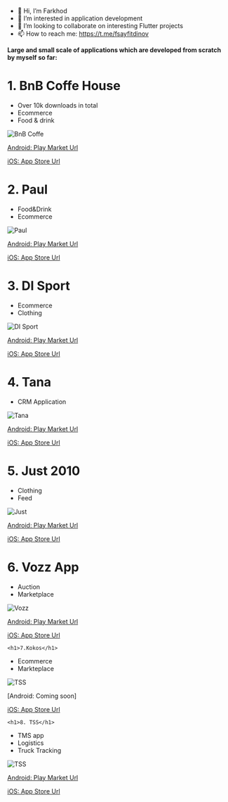 - 👋 Hi, I’m Farkhod
- 👀 I’m interested in application development
- 💞️ I’m looking to collaborate on interesting Flutter projects
- 📫 How to reach me: https://t.me/fsayfitdinov


**Large and small scale of applications which are developed from scratch by myself so far:**

<h1>1. BnB Coffe House</h1>

* Over 10k downloads in total
* Ecommerce
* Food & drink

<picture>
  <img alt="BnB Coffe" src="https://media-cdn.tripadvisor.com/media/photo-p/13/25/6d/49/b-b-coffee-house.jpg">
</picture>

 [Android: Play Market Url](https://play.google.com/store/apps/details?id=uz.bnb.android)
 
 [iOS: App Store Url](https://apps.apple.com/us/app/b-b-coffee-house/id1562147546)
 
 
 
<h1>2. Paul</h1>

* Food&Drink
* Ecommerce

<picture>
  <img alt="Paul" src="https://lh3.googleusercontent.com/LmH6eP0wn8iAXJnt4YyABTHUoLAHfZkF6vAGZ1_JaNZvF1vaOFA2V3nYMS6lBtTqhA">
</picture>

 [Android: Play Market Url](https://play.google.com/store/apps/details?id=uz.paul.android)
 
 [iOS: App Store Url](https://apps.apple.com/us/app/paul-uzbekistan/id1554545274)
 
 
 <h1>3. DI Sport</h1>
 
 * Ecommerce
 * Clothing

<picture>
  <img alt="DI Sport" src="https://www.afisha.uz/uploads/media/2006/12/0239779_m.jpg">
</picture>

 [Android: Play Market Url](https://play.google.com/store/apps/details?id=com.disport.android)
 
 [iOS: App Store Url](https://apps.apple.com/us/app/di-sport/id1571134129)
 
 
 
  <h1>4. Tana</h1>
  
  * CRM Application

<picture>
  <img alt="Tana" src="https://lh3.googleusercontent.com/EL1HeKnDSfvL74_UaRbKoubMUx46mbztph0C4-8a1zz-HuvGYahMV0fY6-13XyJWEA">
</picture>

 [Android: Play Market Url](https://play.google.com/store/apps/details?id=uz.tana.android)
 
 [iOS: App Store Url](https://apps.apple.com/us/app/paul-uzbekistan/id1569312997)
 
 
 
 
   <h1>5. Just 2010</h1>
  
  * Clothing
  * Feed

<picture>
  <img alt="Just" src="https://lh3.googleusercontent.com/hvapOCwFfatzCgGyX7dfv-0aaS5uO4HiUT-XOMg4MBufM0_Q9jmJ3qQm63S5IfYA2rIJ">
</picture>

 [Android: Play Market Url](https://play.google.com/store/apps/details?id=uz.just.android)
 
 [iOS: App Store Url](https://apps.apple.com/us/app/just-2010/id1598800870)
 
 
   <h1>6. Vozz App</h1>
  
  * Auction
  * Marketplace

<picture>
  <img alt="Vozz" src="https://lh3.googleusercontent.com/-Xokxh6FqkcX4_SfaIRpDB2DPLg5kgOLir2-2rPsHmgp01eb5uQWNfKPsxMbvMXwRuQ6">
</picture>

 [Android: Play Market Url](https://play.google.com/store/apps/details?id=uz.vozz.android)
 
 [iOS: App Store Url](https://apps.apple.com/us/app/vozz-app/id1572775296)
 
 
 
    <h1>7.Kokos</h1>
  
  * Ecommerce
  * Markteplace

<picture>
  <img alt="TSS" src="https://lh3.googleusercontent.com/rOuwxNlq-NkMyFXmKA-issgsJVEUuN88_cjXUCJl3OkRw58xiYP0CSEWeY8ESphwGYLv">
</picture>

 [Android: Coming soon]
 
 [iOS: App Store Url](https://apps.apple.com/us/app/kokos/id1644573606)
 
 
 
    <h1>8. TSS</h1>
  
  * TMS app
  * Logistics
  * Truck Tracking

<picture>
  <img alt="TSS" src="https://lh3.googleusercontent.com/RT9XkG0HPAghez0SE6JHUjEal4YuOqXAEfd7UUQOMfrr1a25-6HoJ2FfcRvwAm9cfLw">
</picture>

 [Android: Play Market Url](https://play.google.com/store/apps/details?id=uz.tss.android)
 
 [iOS: App Store Url](https://apps.apple.com/us/app/tss-driver/id1606621972) 
 


